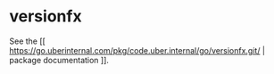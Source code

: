 versionfx
=========

See the [[ https://go.uberinternal.com/pkg/code.uber.internal/go/versionfx.git/ | package documentation ]].
